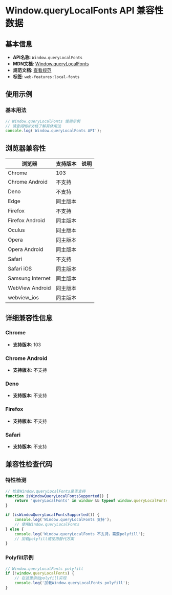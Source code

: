 # Window.queryLocalFonts API 兼容性数据

## 基本信息

- **API名称**: `Window.queryLocalFonts`
- **MDN文档**: [Window.queryLocalFonts](https://developer.mozilla.org/docs/Web/API/Window/queryLocalFonts)
- **规范文档**: [查看规范](https://wicg.github.io/local-font-access/#dom-window-querylocalfonts)
- **标签**: `web-features:local-fonts`

## 使用示例

### 基本用法

```javascript
// Window.queryLocalFonts 使用示例
// 请查阅MDN文档了解具体用法
console.log('Window.queryLocalFonts API');
```

## 浏览器兼容性

| 浏览器 | 支持版本 | 说明 |
|--------|----------|------|
| Chrome | 103 |  |
| Chrome Android | 不支持 |  |
| Deno | 不支持 |  |
| Edge | 同主版本 |  |
| Firefox | 不支持 |  |
| Firefox Android | 同主版本 |  |
| Oculus | 同主版本 |  |
| Opera | 同主版本 |  |
| Opera Android | 同主版本 |  |
| Safari | 不支持 |  |
| Safari iOS | 同主版本 |  |
| Samsung Internet | 同主版本 |  |
| WebView Android | 同主版本 |  |
| webview_ios | 同主版本 |  |

## 详细兼容性信息

### Chrome

- **支持版本**: 103

### Chrome Android

- **支持版本**: 不支持

### Deno

- **支持版本**: 不支持

### Firefox

- **支持版本**: 不支持

### Safari

- **支持版本**: 不支持

## 兼容性检查代码

### 特性检测

```javascript
// 检查Window.queryLocalFonts是否支持
function isWindowQueryLocalFontsSupported() {
    return 'queryLocalFonts' in window && typeof window.queryLocalFonts === 'function';
}

if (isWindowQueryLocalFontsSupported()) {
    console.log('Window.queryLocalFonts 支持');
    // 使用Window.queryLocalFonts
} else {
    console.log('Window.queryLocalFonts 不支持，需要polyfill');
    // 加载polyfill或使用替代方案
}
```

### Polyfill示例

```javascript
// Window.queryLocalFonts polyfill
if (!window.queryLocalFonts) {
    // 在这里添加polyfill实现
    console.log('加载Window.queryLocalFonts polyfill');
}
```

